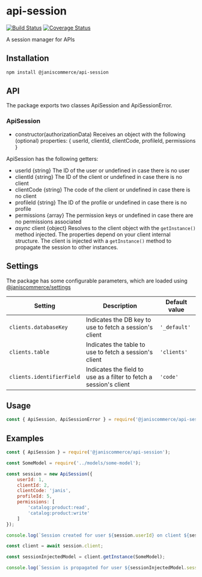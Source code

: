 # api-session

[![Build Status](https://travis-ci.org/janis-commerce/api-session.svg?branch=master)](https://travis-ci.org/janis-commerce/api-session)
[![Coverage Status](https://coveralls.io/repos/github/janis-commerce/api-session/badge.svg?branch=master)](https://coveralls.io/github/janis-commerce/api-session?branch=master)

A session manager for APIs

## Installation
```sh
npm install @janiscommerce/api-session
```

## API
The package exports two classes ApiSession and ApiSessionError.

### ApiSession

* constructor(authorizationData)
Receives an object with the following (optional) properties: { userId, clientId, clientCode, profileId, permissions }

ApiSession has the following getters:
* userId {string} The ID of the user or undefined in case there is no user
* clientId {string} The ID of the client or undefined in case there is no client
* clientCode {string} The code of the client or undefined in case there is no client
* profileId {string} The ID of the profile or undefined in case there is no profile
* permissions {array} The permission keys or undefined in case there are no permissions associated
* *async* client {object} Resolves to the client object with the `getInstance()` method injected. The properties depend on your client internal structure. The client is injected with a `getInstance()` method to propagate the session to other instances.

## Settings
The package has some configurable parameters, which are loaded using [@janiscommerce/settings](https://www.npmjs.com/package/@janiscommerce/settings)

| Setting | Description | Default value |
| --- | --- | --- |
| `clients.databaseKey` | Indicates the DB key to use to fetch a session's client | `'_default'` |
| `clients.table` | Indicates the table to use to fetch a session's client | `'clients'` |
| `clients.identifierField` | Indicates the field to use as a filter to fetch a session's client | `'code'` |


## Usage
```js
const { ApiSession, ApiSessionError } = require('@janiscommerce/api-session');
```

## Examples
```js
const { ApiSession } = require('@janiscommerce/api-session');

const SomeModel = require('../models/some-model');

const session = new ApiSession({
	userId: 1,
	clientId: 2,
	clientCode: 'janis',
	profileId: 5,
	permissions: [
		'catalog:product:read',
		'catalog:product:write'
	]
});

console.log(`Session created for user ${session.userId} on client ${session.clientCode}.`);

const client = await session.client;

const sessionInjectedModel = client.getInstance(SomeModel);

console.log(`Session is propagated for user ${sessionInjectedModel.session.userId} on client ${sessionInjectedModel.session.clientCode}.`):
```
